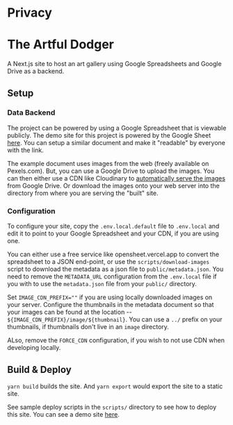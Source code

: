 # Privacy
# The Artful Dodger

A Next.js site to host an art gallery using Google Spreadsheets and Google
Drive as a backend.

## Setup

### Data Backend

The project can be powered by using a Google Spreadsheet that is viewable
publicly. The demo site for this project is powered by the Google Sheet
[here](https://docs.google.com/spreadsheets/d/134_5I84cpDHYFCfCgr1V7p8ArxeNPlOMcS1-D5E3jxk/). You
can setup a similar document and make it "readable" by everyone with the link.

The example document uses images from the web (freely available on
Pexels.com). But, you can use a Google Drive to upload the images. You can then
either use a CDN like Cloudinary to [automatically serve the
images](https://cloudinary.com/documentation/fetch_remote_images#auto_upload_remote_resources)
from Google Drive. Or download the images onto your web server into the
directory from where you are serving the "built" site.

### Configuration

To configure your site, copy the `.env.local.default` file to `.env.local` and
edit it to point to your Google Spreadsheet and your CDN, if you are using one.

You can either use a free service like opensheet.vercel.app to convert the
spreadsheet to a JSON end-point, or use the `scripts/download-images` script to
download the metadata as a json file to `public/metadata.json`. You need to
remove the `METADATA_URL` configuration from the `.env.local` file if you with
to use the `metadata.json` file from your `public/` directory.

Set `IMAGE_CDN_PREFIX=""` if you are using locally downloaded images on your
server. Configure the thumbnails in the metadata document so that your images
can be found at the location -- `${IMAGE_CDN_PREFIX}/image/${thumbnail}`. You
can use a `../` prefix on your thumbnails, if thumbnails don't live in an
`image` directory.

ALso, remove the `FORCE_CDN` configuration, if you wish to not use CDN when
developing locally.

## Build & Deploy

`yarn build` builds the site. And `yarn export` would export the site to a
static site.

See sample deploy scripts in the `scripts/` directory to see how to deploy this
site. You can see a demo site [here](https://punchagan.github.io/artful-dodger/).
